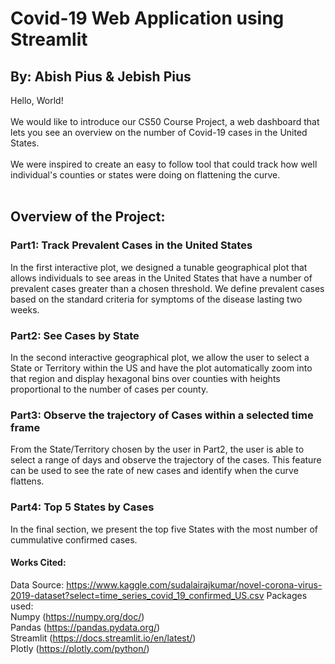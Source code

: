 # Covid-19 Web Application using Streamlit
## By: Abish Pius & Jebish Pius

Hello, World! <br>
<br>
We would like to introduce our CS50 Course Project, a web dashboard that 
lets you see an overview on the number of Covid-19 cases in the United States.
<br>
<br>
We were inspired to create an easy to follow tool that could track how well individual's counties or states were doing on flattening the curve. 
<br>
<br>
## Overview of the Project:
### Part1: Track Prevalent Cases in the United States
In the first interactive plot, we designed a tunable geographical plot that allows individuals to see areas in the United States that have a number of prevalent cases greater than a chosen threshold. We define prevalent cases based on the standard criteria for symptoms of the disease lasting two weeks.

### Part2: See Cases by State
In the second interactive geographical plot, we allow the user to select a State or Territory within the US and have the plot automatically zoom into that region and display hexagonal bins over counties with heights proportional to the number of cases per county.

### Part3: Observe the trajectory of Cases within a selected time frame
From the State/Territory chosen by the user in Part2, the user is able to select a range of days and observe the trajectory of the cases. This feature can be used to see the rate of new cases and identify when the curve flattens.

### Part4: Top 5 States by Cases
In the final section, we present the top five States with the most number of cummulative confirmed cases.


#### Works Cited:
Data Source: https://www.kaggle.com/sudalairajkumar/novel-corona-virus-2019-dataset?select=time_series_covid_19_confirmed_US.csv
Packages used: <br>
Numpy (https://numpy.org/doc/) <br>
Pandas (https://pandas.pydata.org/) <br>
Streamlit (https://docs.streamlit.io/en/latest/) <br>
Plotly (https://plotly.com/python/)

